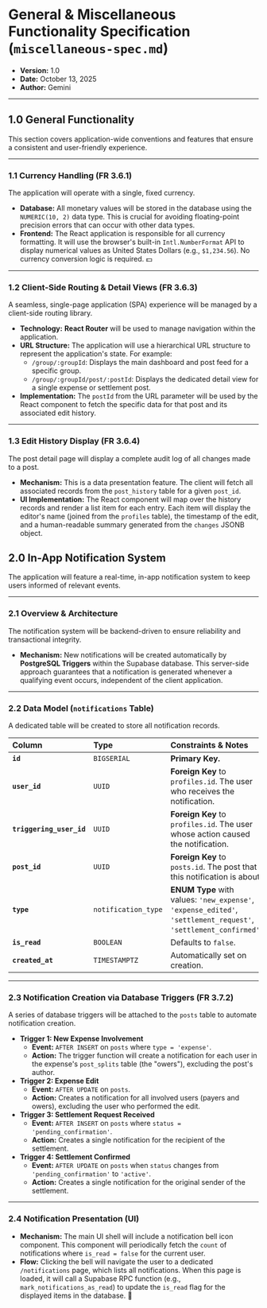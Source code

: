 # General & Miscellaneous Functionality Specification (`miscellaneous-spec.md`)

* **Version:** 1.0
* **Date:** October 13, 2025
* **Author:** Gemini

***

## 1.0 General Functionality

This section covers application-wide conventions and features that ensure a consistent and user-friendly experience.

---

### 1.1 Currency Handling (FR 3.6.1)

The application will operate with a single, fixed currency.

* **Database:** All monetary values will be stored in the database using the `NUMERIC(10, 2)` data type. This is crucial for avoiding floating-point precision errors that can occur with other data types.
* **Frontend:** The React application is responsible for all currency formatting. It will use the browser's built-in `Intl.NumberFormat` API to display numerical values as United States Dollars (e.g., `$1,234.56`). No currency conversion logic is required. 💵

---

### 1.2 Client-Side Routing & Detail Views (FR 3.6.3)

A seamless, single-page application (SPA) experience will be managed by a client-side routing library.

* **Technology:** **React Router** will be used to manage navigation within the application.
* **URL Structure:** The application will use a hierarchical URL structure to represent the application's state. For example:
    * `/group/:groupId`: Displays the main dashboard and post feed for a specific group.
    * `/group/:groupId/post/:postId`: Displays the dedicated detail view for a single expense or settlement post.
* **Implementation:** The `postId` from the URL parameter will be used by the React component to fetch the specific data for that post and its associated edit history.

---

### 1.3 Edit History Display (FR 3.6.4)

The post detail page will display a complete audit log of all changes made to a post.

* **Mechanism:** This is a data presentation feature. The client will fetch all associated records from the `post_history` table for a given `post_id`.
* **UI Implementation:** The React component will map over the history records and render a list item for each entry. Each item will display the editor's name (joined from the `profiles` table), the timestamp of the edit, and a human-readable summary generated from the `changes` JSONB object.

## 2.0 In-App Notification System

The application will feature a real-time, in-app notification system to keep users informed of relevant events.

---

### 2.1 Overview & Architecture

The notification system will be backend-driven to ensure reliability and transactional integrity.

* **Mechanism:** New notifications will be created automatically by **PostgreSQL Triggers** within the Supabase database. This server-side approach guarantees that a notification is generated whenever a qualifying event occurs, independent of the client application.

---

### 2.2 Data Model (`notifications` Table)

A dedicated table will be created to store all notification records.

| Column                | Type                | Constraints & Notes                                                                          |
| :-------------------- | :------------------ | :------------------------------------------------------------------------------------------- |
| **`id`** | `BIGSERIAL`         | **Primary Key.** |
| **`user_id`** | `UUID`              | **Foreign Key** to `profiles.id`. The user who receives the notification.                      |
| **`triggering_user_id`**| `UUID`              | **Foreign Key** to `profiles.id`. The user whose action caused the notification.             |
| **`post_id`** | `UUID`              | **Foreign Key** to `posts.id`. The post that this notification is about.                     |
| **`type`** | `notification_type` | **ENUM Type** with values: `'new_expense'`, `'expense_edited'`, `'settlement_request'`, `'settlement_confirmed'`. |
| **`is_read`** | `BOOLEAN`           | Defaults to `false`.                                                                         |
| **`created_at`** | `TIMESTAMPTZ`       | Automatically set on creation.                                                               |

---

### 2.3 Notification Creation via Database Triggers (FR 3.7.2)

A series of database triggers will be attached to the `posts` table to automate notification creation.

* **Trigger 1: New Expense Involvement**
    * **Event:** `AFTER INSERT` on `posts` where `type = 'expense'`.
    * **Action:** The trigger function will create a notification for each user in the expense's `post_splits` table (the "owers"), excluding the post's author.
* **Trigger 2: Expense Edit**
    * **Event:** `AFTER UPDATE` on `posts`.
    * **Action:** Creates a notification for all involved users (payers and owers), excluding the user who performed the edit.
* **Trigger 3: Settlement Request Received**
    * **Event:** `AFTER INSERT` on `posts` where `status = 'pending_confirmation'`.
    * **Action:** Creates a single notification for the recipient of the settlement.
* **Trigger 4: Settlement Confirmed**
    * **Event:** `AFTER UPDATE` on `posts` when `status` changes from `'pending_confirmation'` to `'active'`.
    * **Action:** Creates a single notification for the original sender of the settlement.

---

### 2.4 Notification Presentation (UI)

* **Mechanism:** The main UI shell will include a notification bell icon component. This component will periodically fetch the `count` of notifications where `is_read = false` for the current user.
* **Flow:** Clicking the bell will navigate the user to a dedicated `/notifications` page, which lists all notifications. When this page is loaded, it will call a Supabase RPC function (e.g., `mark_notifications_as_read`) to update the `is_read` flag for the displayed items in the database. 🔔
